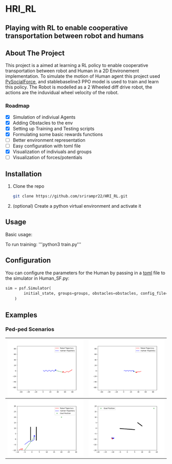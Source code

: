 # HRI_RL
## Playing with RL to enable cooperative transportation between robot and humans

## About The Project

This project is a aimed at learning a RL policy to enable cooperative transportation between robot and Human in a 2D Environement implementation. To simulate the motion of Human agent this project used [PySocialForce](#pysocialforce), and stablebaseline3 PPO model is used to train and learn this policy. The Robot is modelled as a 2 Wheeled diff drive robot, the actions are the induvidual wheel velocity of the robot.

### Roadmap

- [x] Simulation of indiviual Agents
- [x] Adding Obstacles to the env
- [x] Setting up Training and Testing scripts
- [x] Formulating some basic rewards functions
- [ ] Better environment representation
- [ ] Easy configuration with toml file
- [x] Visualization of indiviuals and groups
- [ ] Visualization of forces/potentials

## Installation

1. Clone the repo

    ```sh
    git clone https://github.com/srirampr22/HRI_RL.git
    ```

2. (optional) Create a python virtual environment and activate it
<!-- 3. Install the pip package

    ```sh
        # Option 1: install from PyPI
        pip install 'pysocialforce[test,plot]'

        # Option 2:  install from source
        pip install -e '.[test,plot]'

        # run linting and tests
        pylint pysocialforce
        pytest tests/*.py
    ``` -->

## Usage

Basic usage:

To run training:
'''python3 train.py'''

## Configuration
You can configure the parameters  for the Human by passing in a [toml](https://github.com/toml-lang/toml) file to the simulator in Human_SF.py:
```Python
sim = psf.Simulator(
        initial_state, groups=groups, obstacles=obstacles, config_file="user_config.toml"
    )
```


## Examples

### Ped-ped Scenarios

| ![test1](figures/HRI_1.png)          | ![test2](figures/HRI_2png.png) |
| ----------------------------------------- | ------------------------------------- |
| ![test3](figures/HRI_3.png) | ![test4](figures/HRI_4.png)    |


